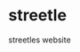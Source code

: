<!DOCTYPE html>
<html>
<head>
<title>streetle</title>
</head>
<body>

<h1>streetle</h1>
<p>streetles website</p>

</body>
</html>
